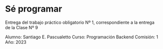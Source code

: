 # Sé programar
Entrega del trabajo práctico obligatorio Nº 1, correspondiente a la entrega de la Clase Nº 9

Alumno: Santiago E. Pascualetto 
Curso: Programación Backend
Comisión: 1
Año: 2023

